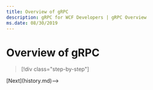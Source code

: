 ```yaml
---
title: Overview of gRPC
description: gRPC for WCF Developers | gRPC Overview
ms.date: 08/30/2019
---
```


# Overview of gRPC

>[!div class="step-by-step"]
<!-->[Next](history.md)-->
